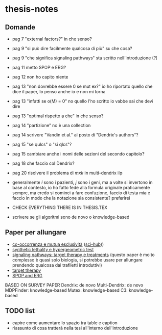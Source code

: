 # thesis-notes

## Domande

- pag 7 "external factors?" in che senso?
- pag 9 "si può dire facilmente qualcosa di più" su che cosa?
- pag 9 "che significa signaling pathways" sta scritto nell'introduzione (?)
- pag 11 metto SPOP e ERG?
- pag 12 non ho capito niente
- pag 13 "non dovrebbe essere 0 se mut ex?" io ho riportato quello che dice il paper, lo penso anche io e non mi torna
- pag 13 "infatti se o(M) = 0" no quello l'ho scritto io vabbe sai che devi dire
- pag 13 "optimal rispetto a che" in che senso?
- pag 14 "partizione" no è una collection
- pag 14 scrivere "Vandin et al." al posto di "Dendrix's authors"?
- pag 15 "se qulcs" o "si qlcs"?
- pag 15 cambiare anche i nomi delle sezioni del secondo capitolo?
- pag 18 che faccio col Dendrix?
- pag 20 risolvere il problema di $m x k$ in multi-dendrix ilp

- generalmente $i$ sono i pazienti, $j$ sono i geni, ma a volte si invertono in base al contesto, io ho fatto fede alla formula originale praticamente sempre, ma credo si cominci a fare confuzione, faccio di testa mia e faccio in modo che la notazione sia consistente? preferirei
- CHECK EVERYTHING THERE IS IN THESIS.TEX
- scrivere se gli algoritmi sono de novo o knowledge-based

## Paper per allungare

- [co-occorrenza e mutua esclusività](https://www.sciencedirect.com/science/article/abs/pii/S2405803321001011) ([sci-hub](https://sci-hub.ru/https://doi.org/10.1016/j.trecan.2021.04.009)))
- [synthetic lethality e hypergeometric test](https://www.ncbi.nlm.nih.gov/pmc/articles/PMC4590705/)
- [signaling pathways: target therapy e treatments](https://www.ncbi.nlm.nih.gov/pmc/articles/PMC8002322/) (questo paper è molto complesso è quasi solo biologia, si potrebbe usare per allungare prendendo qualcosa dai trafiletti introduttivi)
- [target therapy](https://www.cancer.org/cancer/managing-cancer/treatment-types/targeted-therapy/what-is.html)
- [SPOP and ERG](https://www.nature.com/articles/s41467-020-20820-x#Sec2)

BASED ON SURVEY PAPER
Dendrix: de novo
Multi-Dendrix: de novo
MDPFinder: knowledge-based
Mutex: knowledge-based
C3: knowledge-based

## TODO list

- capire come aumentare lo spazio tra table e caption
- riassunto di cosa tratterà nella tesi all'interno dell'introduzione

